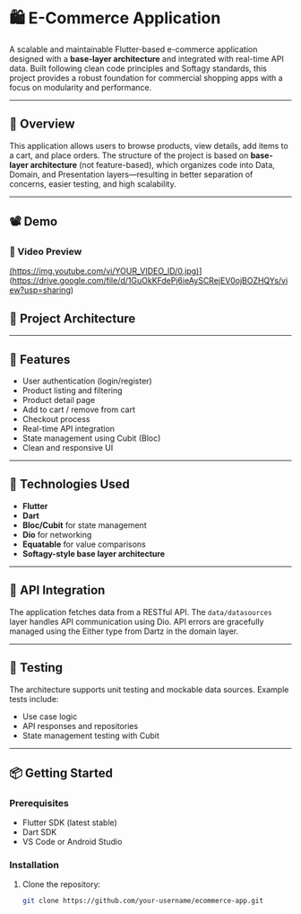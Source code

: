 # 🛍️ E-Commerce Application

A scalable and maintainable Flutter-based e-commerce application designed with a **base-layer architecture** and integrated with real-time API data. Built following clean code principles and Softagy standards, this project provides a robust foundation for commercial shopping apps with a focus on modularity and performance.

---

## 📌 Overview

This application allows users to browse products, view details, add items to a cart, and place orders. The structure of the project is based on **base-layer architecture** (not feature-based), which organizes code into Data, Domain, and Presentation layers—resulting in better separation of concerns, easier testing, and high scalability.

---


## 📽 Demo

### 🎥 Video Preview

[(https://img.youtube.com/vi/YOUR_VIDEO_ID/0.jpg)](https://www.youtube.com/watch?v=YOUR_VIDEO_ID)](https://drive.google.com/file/d/1GuOkKFdePj6ieAySCRejEV0ojBOZHQYs/view?usp=sharing)


## 🧱 Project Architecture

---

## 🚀 Features

- User authentication (login/register)
- Product listing and filtering
- Product detail page
- Add to cart / remove from cart
- Checkout process
- Real-time API integration
- State management using Cubit (Bloc)
- Clean and responsive UI

---

## 🧰 Technologies Used

- **Flutter**
- **Dart**
- **Bloc/Cubit** for state management
- **Dio** for networking
- **Equatable** for value comparisons
- **Softagy-style base layer architecture**

---

## 📡 API Integration

The application fetches data from a RESTful API. The `data/datasources` layer handles API communication using Dio. API errors are gracefully managed using the Either type from Dartz in the domain layer.

---

## 🧪 Testing

The architecture supports unit testing and mockable data sources. Example tests include:

- Use case logic
- API responses and repositories
- State management testing with Cubit

---

## 📦 Getting Started

### Prerequisites

- Flutter SDK (latest stable)
- Dart SDK
- VS Code or Android Studio

### Installation

1. Clone the repository:
   ```bash
   git clone https://github.com/your-username/ecommerce-app.git


